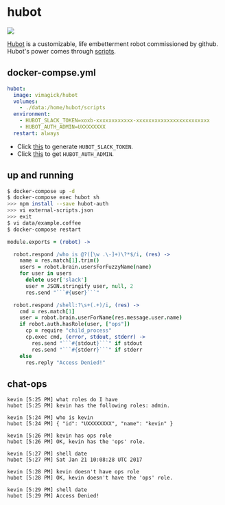 hubot
=====

![](https://badge.imagelayers.io/vimagick/hubot:latest.svg)

[Hubot][1] is a customizable, life embetterment robot commissioned by github.
Hubot's power comes through [scripts][2].

## docker-compse.yml

```yaml
hubot:
  image: vimagick/hubot
  volumes:
    - ./data:/home/hubot/scripts
  environment:
    - HUBOT_SLACK_TOKEN=xoxb-xxxxxxxxxxxx-xxxxxxxxxxxxxxxxxxxxxxxx
    - HUBOT_AUTH_ADMIN=UXXXXXXXX
  restart: always
```

- Click [this][3] to generate `HUBOT_SLACK_TOKEN`.
- Click [this][4] to get `HUBOT_AUTH_ADMIN`.

## up and running

```bash
$ docker-compose up -d
$ docker-compose exec hubot sh
>>> npm install --save hubot-auth
>>> vi external-scripts.json
>>> exit
$ vi data/example.coffee
$ docker-compose restart
```

```coffee
module.exports = (robot) ->

  robot.respond /who is @?([\w .\-]+)\?*$/i, (res) ->
    name = res.match[1].trim()
    users = robot.brain.usersForFuzzyName(name)
    for user in users
      delete user['slack']
      user = JSON.stringify user, null, 2
      res.send "```#{user}```"

  robot.respond /shell:?\s+(.+)/i, (res) ->
    cmd = res.match[1]
    user = robot.brain.userForName(res.message.user.name)
    if robot.auth.hasRole(user, ["ops"])
      cp = require "child_process"
      cp.exec cmd, (error, stdout, stderr) ->
        res.send "```#{stdout}```" if stdout
        res.send "```#{stderr}```" if stderr
    else
      res.reply "Access Denied!"
```

## chat-ops

```
kevin [5:25 PM] what roles do I have
hubot [5:25 PM] kevin has the following roles: admin.

kevin [5:24 PM] who is kevin
hubot [5:24 PM] { "id": "UXXXXXXXX", "name": "kevin" }

kevin [5:26 PM] kevin has ops role
hubot [5:26 PM] OK, kevin has the 'ops' role.

kevin [5:27 PM] shell date
hubot [5:27 PM] Sat Jan 21 10:08:28 UTC 2017

kevin [5:28 PM] kevin doesn't have ops role
hubot [5:28 PM] OK, kevin doesn't have the 'ops' role.

kevin [5:29 PM] shell date
hubot [5:29 PM] Access Denied!
```

[1]: https://hubot.github.com/
[2]: https://hubot.github.com/docs/scripting/
[3]: https://my.slack.com/services/new/hubot
[4]: https://api.slack.com/methods/users.list/test

